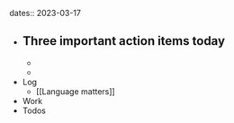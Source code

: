 dates:: 2023-03-17

- Three important action items today
	- 
	- 
	- 
- Log
	- [[Language matters]]
- Work
- Todos
